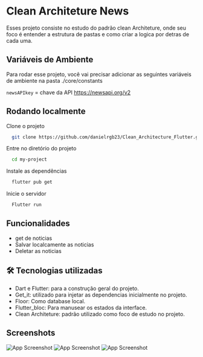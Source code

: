 
# Clean Architeture News

Esses projeto consiste no estudo do padrão clean Architeture, onde seu foco é entender a estrutura de pastas e como criar a logica por detras de cada uma.


## Variáveis de Ambiente

Para rodar esse projeto, você vai precisar adicionar as seguintes variáveis de ambiente na pasta ./core/constants

`newsAPIkey` = chave da API https://newsapi.org/v2


## Rodando localmente

Clone o projeto

```bash
  git clone https://github.com/danielrgb23/Clean_Architecture_Flutter.git
```

Entre no diretório do projeto

```bash
  cd my-project
```

Instale as dependências

```bash
  flutter pub get
```

Inicie o servidor

```bash
  Flutter run
```


## Funcionalidades

- get de noticias
- Salvar localcamente as noticias
- Deletar as noticias


## 🛠 Tecnologias utilizadas
- Dart e Flutter: para a construção geral do projeto.
- Get_it: utilizado para injetar as dependencias inicialmente no projeto.
- Floor: Como database local.
- Flutter_bloc: Para manusear os estados da interface.
- Clean Architeture: padrão utilizado como foco de estudo no projeto.


## Screenshots

![App Screenshot](https://media.discordapp.net/attachments/579786876358230016/1187123476427968512/Captura_de_Tela_59.png?ex=6595bde4&is=658348e4&hm=9bc011822f8dea48bd6091d00fb8e35fc30668053d30d246937788c065ddd18b&=&format=webp&quality=lossless&width=258&height=635)
![App Screenshot](https://media.discordapp.net/attachments/579786876358230016/1187124205867774022/Captura_de_Tela_60.png?ex=6595be92&is=65834992&hm=445d1803b639872bcbb7aa729a4d7c8f8c755d36940d5faa67d67ad45ac39580&=&format=webp&quality=lossless&width=262&height=634)
![App Screenshot](https://media.discordapp.net/attachments/579786876358230016/1187124206262046750/Captura_de_Tela_61.png?ex=6595be92&is=65834992&hm=d19fa89a47662330a22a017e8fd6ef570f13935295332169bbab728883cb24f8&=&format=webp&quality=lossless&width=259&height=634)


